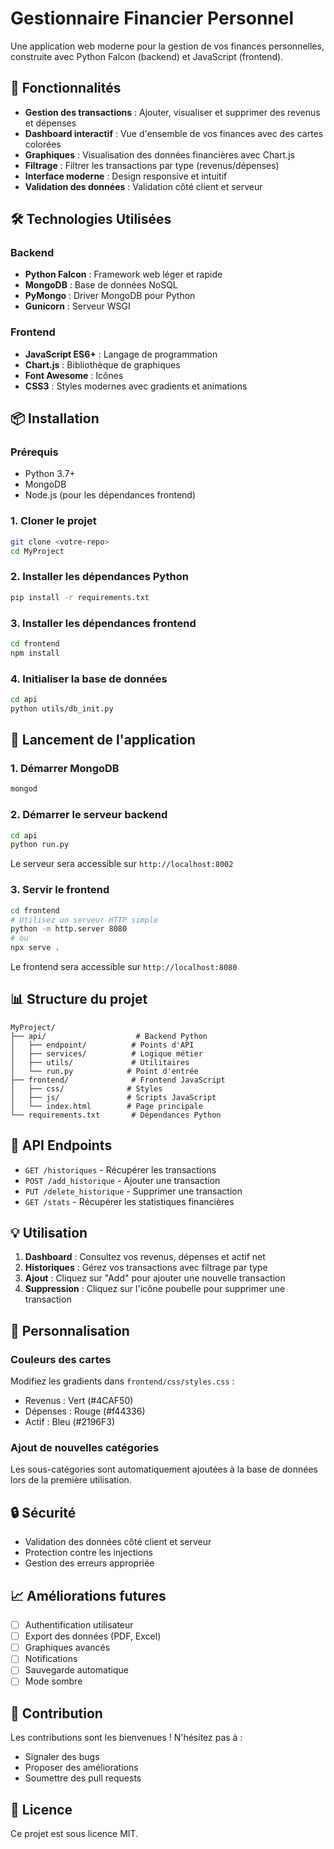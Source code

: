 # Gestionnaire Financier Personnel

Une application web moderne pour la gestion de vos finances personnelles, construite avec Python Falcon (backend) et JavaScript (frontend).

## 🚀 Fonctionnalités

- **Gestion des transactions** : Ajouter, visualiser et supprimer des revenus et dépenses
- **Dashboard interactif** : Vue d'ensemble de vos finances avec des cartes colorées
- **Graphiques** : Visualisation des données financières avec Chart.js
- **Filtrage** : Filtrer les transactions par type (revenus/dépenses)
- **Interface moderne** : Design responsive et intuitif
- **Validation des données** : Validation côté client et serveur

## 🛠️ Technologies Utilisées

### Backend
- **Python Falcon** : Framework web léger et rapide
- **MongoDB** : Base de données NoSQL
- **PyMongo** : Driver MongoDB pour Python
- **Gunicorn** : Serveur WSGI

### Frontend
- **JavaScript ES6+** : Langage de programmation
- **Chart.js** : Bibliothèque de graphiques
- **Font Awesome** : Icônes
- **CSS3** : Styles modernes avec gradients et animations

## 📦 Installation

### Prérequis
- Python 3.7+
- MongoDB
- Node.js (pour les dépendances frontend)

### 1. Cloner le projet
```bash
git clone <votre-repo>
cd MyProject
```

### 2. Installer les dépendances Python
```bash
pip install -r requirements.txt
```

### 3. Installer les dépendances frontend
```bash
cd frontend
npm install
```

### 4. Initialiser la base de données
```bash
cd api
python utils/db_init.py
```

## 🚀 Lancement de l'application

### 1. Démarrer MongoDB
```bash
mongod
```

### 2. Démarrer le serveur backend
```bash
cd api
python run.py
```
Le serveur sera accessible sur `http://localhost:8002`

### 3. Servir le frontend
```bash
cd frontend
# Utilisez un serveur HTTP simple
python -m http.server 8080
# ou
npx serve .
```
Le frontend sera accessible sur `http://localhost:8080`

## 📊 Structure du projet

```
MyProject/
├── api/                    # Backend Python
│   ├── endpoint/          # Points d'API
│   ├── services/          # Logique métier
│   ├── utils/             # Utilitaires
│   └── run.py            # Point d'entrée
├── frontend/              # Frontend JavaScript
│   ├── css/              # Styles
│   ├── js/               # Scripts JavaScript
│   └── index.html        # Page principale
└── requirements.txt       # Dépendances Python
```

## 🔧 API Endpoints

- `GET /historiques` - Récupérer les transactions
- `POST /add_historique` - Ajouter une transaction
- `PUT /delete_historique` - Supprimer une transaction
- `GET /stats` - Récupérer les statistiques financières

## 💡 Utilisation

1. **Dashboard** : Consultez vos revenus, dépenses et actif net
2. **Historiques** : Gérez vos transactions avec filtrage par type
3. **Ajout** : Cliquez sur "Add" pour ajouter une nouvelle transaction
4. **Suppression** : Cliquez sur l'icône poubelle pour supprimer une transaction

## 🎨 Personnalisation

### Couleurs des cartes
Modifiez les gradients dans `frontend/css/styles.css` :
- Revenus : Vert (#4CAF50)
- Dépenses : Rouge (#f44336)  
- Actif : Bleu (#2196F3)

### Ajout de nouvelles catégories
Les sous-catégories sont automatiquement ajoutées à la base de données lors de la première utilisation.

## 🔒 Sécurité

- Validation des données côté client et serveur
- Protection contre les injections
- Gestion des erreurs appropriée

## 📈 Améliorations futures

- [ ] Authentification utilisateur
- [ ] Export des données (PDF, Excel)
- [ ] Graphiques avancés
- [ ] Notifications
- [ ] Sauvegarde automatique
- [ ] Mode sombre

## 🤝 Contribution

Les contributions sont les bienvenues ! N'hésitez pas à :
- Signaler des bugs
- Proposer des améliorations
- Soumettre des pull requests

## 📄 Licence

Ce projet est sous licence MIT.
